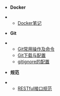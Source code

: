 * **Docker**
* * [Docker笔记](其它/编码实践/Docker/Docker笔记)

* **Git**
* * [Git常用操作及命令](其它/编码实践/Git/Git常用命令)
  * [Git下载与配置](其它/编码实践/Git/Git下载和配置)
  * [gitignore的配置](其它/编码实践/Git/gitignore的配置)

* **规范**
* * [RESTful接口规范](其它/编码实践/规范/RESTful接口规范)